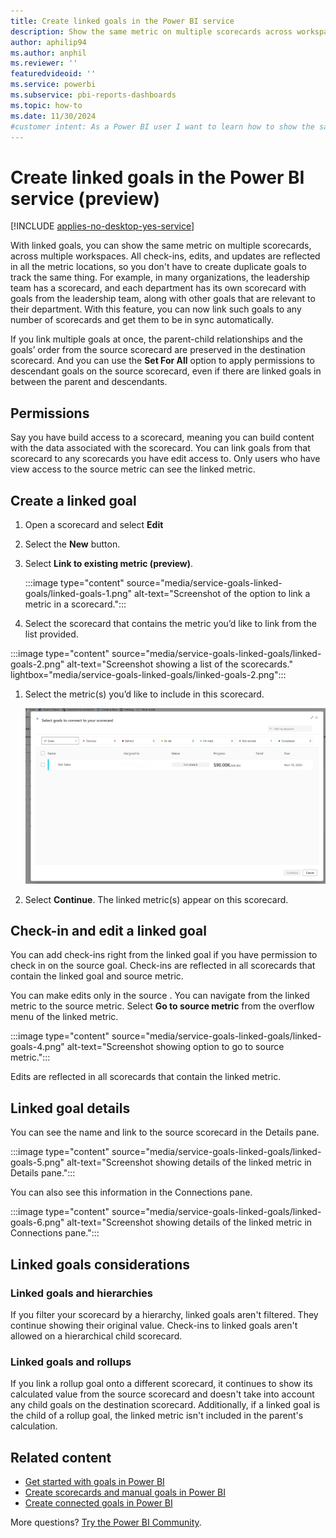 ```yaml
---
title: Create linked goals in the Power BI service
description: Show the same metric on multiple scorecards across workspaces. All updates are reflected in all metric locations.
author: aphilip94
ms.author: anphil
ms.reviewer: ''
featuredvideoid: ''
ms.service: powerbi
ms.subservice: pbi-reports-dashboards
ms.topic: how-to
ms.date: 11/30/2024
#customer intent: As a Power BI user I want to learn how to show the same metric on multiple Power BI scoredcards.
---
```


# Create linked goals in the Power BI service (preview)

[!INCLUDE [applies-no-desktop-yes-service](../includes/applies-no-desktop-yes-service.md)]

With linked goals, you can show the same metric on multiple scorecards, across multiple workspaces. All check-ins, edits, and updates are reflected in all the metric locations, so you don't have to create duplicate goals to track the same thing. For example, in many organizations, the leadership team has a scorecard, and each department has its own scorecard with goals from the leadership team, along with other goals that are relevant to their department. With this feature, you can now link such goals to any number of scorecards and get them to be in sync automatically.

If you link multiple goals at once, the parent-child relationships and the goals’ order from the source scorecard are preserved in the destination scorecard. And you can use the **Set For All** option to apply permissions to descendant goals on the source scorecard, even if there are linked goals in between the parent and descendants.

## Permissions

Say you have build access to a scorecard, meaning you can build content with the data associated with the scorecard. You can link goals from that scorecard to any scorecards you have edit access to. Only users who have view access to the source metric can see the linked metric.

## Create a linked goal

1. Open a scorecard and select **Edit**
1. Select the **New** button.
1. Select **Link to existing metric (preview)**.

    :::image type="content" source="media/service-goals-linked-goals/linked-goals-1.png" alt-text="Screenshot of the option to link a metric in a scorecard.":::

1. Select the scorecard that contains the metric you’d like to link from the list provided.

:::image type="content" source="media/service-goals-linked-goals/linked-goals-2.png" alt-text="Screenshot showing a list of the scorecards." lightbox="media/service-goals-linked-goals/linked-goals-2.png":::

1. Select the metric(s) you’d like to include in this scorecard.

    [![Screenshot of selecting the metric to link.](media/service-goals-linked-goals/linked-goals-3.png)](media/service-goals-linked-goals/linked-goals-3.png#lightbox)

1. Select **Continue**. The linked metric(s) appear on this scorecard.

## Check-in and edit a linked goal

You can add check-ins right from the linked goal if you have permission to check in on the source goal. Check-ins are reflected in all scorecards that contain the linked goal and source metric.

You can make edits only in the source . You can navigate from the linked metric to the source metric. Select **Go to source metric** from the overflow menu of the linked metric.

:::image type="content" source="media/service-goals-linked-goals/linked-goals-4.png" alt-text="Screenshot showing option to go to source metric.":::

Edits are reflected in all scorecards that contain the linked metric.

## Linked goal details

You can see the name and link to the source scorecard in the Details pane.

:::image type="content" source="media/service-goals-linked-goals/linked-goals-5.png" alt-text="Screenshot showing details of the linked metric in Details pane.":::

You can also see this information in the Connections pane.

:::image type="content" source="media/service-goals-linked-goals/linked-goals-6.png" alt-text="Screenshot showing details of the linked metric in Connections pane.":::

## Linked goals considerations

### Linked goals and hierarchies

If you filter your scorecard by a hierarchy, linked goals aren't filtered. They continue showing their original value. Check-ins to linked goals aren't allowed on a hierarchical child scorecard.

### Linked goals and rollups

If you link a rollup goal onto a different scorecard, it continues to show its calculated value from the source scorecard and doesn't take into account any child goals on the destination scorecard. Additionally, if a linked goal is the child of a rollup goal, the linked metric isn't included in the parent's calculation.

## Related content

- [Get started with goals in Power BI](service-goals-introduction.md)
- [Create scorecards and manual goals in Power BI](service-goals-create.md)
- [Create connected goals in Power BI](service-goals-create-connected.md)

More questions? [Try the Power BI Community](https://community.powerbi.com/).
